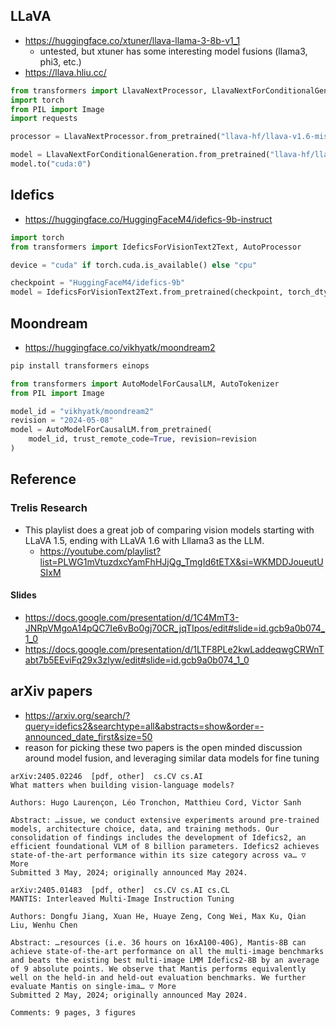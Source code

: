 ## LLaVA

- https://huggingface.co/xtuner/llava-llama-3-8b-v1_1
  - untested, but xtuner has some interesting model fusions (llama3, phi3, etc.)
- https://llava.hliu.cc/
```python
from transformers import LlavaNextProcessor, LlavaNextForConditionalGeneration
import torch
from PIL import Image
import requests

processor = LlavaNextProcessor.from_pretrained("llava-hf/llava-v1.6-mistral-7b-hf")

model = LlavaNextForConditionalGeneration.from_pretrained("llava-hf/llava-v1.6-mistral-7b-hf", torch_dtype=torch.float16, low_cpu_mem_usage=True) 
model.to("cuda:0")
```

## Idefics
- https://huggingface.co/HuggingFaceM4/idefics-9b-instruct
```python
import torch
from transformers import IdeficsForVisionText2Text, AutoProcessor

device = "cuda" if torch.cuda.is_available() else "cpu"

checkpoint = "HuggingFaceM4/idefics-9b"
model = IdeficsForVisionText2Text.from_pretrained(checkpoint, torch_dtype=torch.bfloat16).to(device)

```

## Moondream
- https://huggingface.co/vikhyatk/moondream2

```python
pip install transformers einops

from transformers import AutoModelForCausalLM, AutoTokenizer
from PIL import Image

model_id = "vikhyatk/moondream2"
revision = "2024-05-08"
model = AutoModelForCausalLM.from_pretrained(
    model_id, trust_remote_code=True, revision=revision
)
```

## Reference

### Trelis Research
- This playlist does a great job of comparing vision models starting with LLaVA 1.5, ending with LLaVA 1.6 with Lllama3 as the LLM.
  - https://youtube.com/playlist?list=PLWG1mVtuzdxcYamFhHJjQg_TmgId6tETX&si=WKMDDJoueutUSIxM

#### Slides
- https://docs.google.com/presentation/d/1C4MmT3-JNRpVMgoA14pQC7Ie6vBo0gj70CR_jqTIpos/edit#slide=id.gcb9a0b074_1_0
- https://docs.google.com/presentation/d/1LTF8PLe2kwLaddeqwgCRWnTabt7b5EEviFq29x3zlyw/edit#slide=id.gcb9a0b074_1_0

## arXiv papers

- https://arxiv.org/search/?query=idefics2&searchtype=all&abstracts=show&order=-announced_date_first&size=50
- reason for picking these two papers is the open minded discussion around model fusion, and leveraging similar data models for fine tuning

```
arXiv:2405.02246  [pdf, other]  cs.CV cs.AI
What matters when building vision-language models?

Authors: Hugo Laurençon, Léo Tronchon, Matthieu Cord, Victor Sanh

Abstract: …issue, we conduct extensive experiments around pre-trained models, architecture choice, data, and training methods. Our consolidation of findings includes the development of Idefics2, an efficient foundational VLM of 8 billion parameters. Idefics2 achieves state-of-the-art performance within its size category across va… ▽ More
Submitted 3 May, 2024; originally announced May 2024.

arXiv:2405.01483  [pdf, other]  cs.CV cs.AI cs.CL
MANTIS: Interleaved Multi-Image Instruction Tuning

Authors: Dongfu Jiang, Xuan He, Huaye Zeng, Cong Wei, Max Ku, Qian Liu, Wenhu Chen

Abstract: …resources (i.e. 36 hours on 16xA100-40G), Mantis-8B can achieve state-of-the-art performance on all the multi-image benchmarks and beats the existing best multi-image LMM Idefics2-8B by an average of 9 absolute points. We observe that Mantis performs equivalently well on the held-in and held-out evaluation benchmarks. We further evaluate Mantis on single-ima… ▽ More
Submitted 2 May, 2024; originally announced May 2024.

Comments: 9 pages, 3 figures
```
